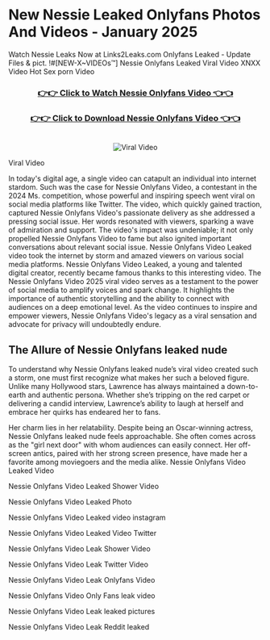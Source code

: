 # New Nessie Leaked Onlyfans Photos And Videos - January 2025

Watch Nessie Leaks Now at Links2Leaks.com Onlyfans Leaked - Update Files & pict. !#[NEW-X~VIDEOs™] Nessie Onlyfans Leaked Viral Video XNXX Video Hot Sex porn Video
<br>
<div align="center">
<h3><a href="https://links2leaks.com/nessie" rel="nofollow">👉👉 Click to Watch Nessie Onlyfans Video 👈👈</a></h3>
<h3><a href="https://links2leaks.com/nessie" rel="nofollow">👉👉 Click to Download Nessie Onlyfans Video 👈👈</a></h3>
<br>
<a href="https://links2leaks.com/nessie" rel="nofollow"><img src="https://i.ibb.co/Gkj2r4b/banner.png" alt="Viral Video" style="max-width: 100%; display: inline-block;" data-target="animated-imageImage"></a>
</div>

Viral Video

In today's digital age, a single video can catapult an individual into internet stardom. Such was the case for Nessie Onlyfans Video, a contestant in the 2024 Ms. competition, whose powerful and inspiring speech went viral on social media platforms like Twitter.
The video, which quickly gained traction, captured Nessie Onlyfans Video's passionate delivery as she addressed a pressing social issue. Her words resonated with viewers, sparking a wave of admiration and support. The video's impact was undeniable; it not only propelled Nessie Onlyfans Video to fame but also ignited important conversations about relevant social issue.
Nessie Onlyfans Video Leaked video took the internet by storm and amazed viewers on various social media platforms. Nessie Onlyfans Video Leaked, a young and talented digital creator, recently became famous thanks to this interesting video.
The Nessie Onlyfans Video 2025 viral video serves as a testament to the power of social media to amplify voices and spark change. It highlights the importance of authentic storytelling and the ability to connect with audiences on a deep emotional level. As the video continues to inspire and empower viewers, Nessie Onlyfans Video's legacy as a viral sensation and advocate for privacy will undoubtedly endure.

<h2>The Allure of Nessie Onlyfans leaked nude</h2>


To understand why Nessie Onlyfans leaked nude’s viral video created such a storm, one must first recognize what makes her such a beloved figure. Unlike many Hollywood stars, Lawrence has always maintained a down-to-earth and authentic persona. Whether she’s tripping on the red carpet or delivering a candid interview, Lawrence’s ability to laugh at herself and embrace her quirks has endeared her to fans.

Her charm lies in her relatability. Despite being an Oscar-winning actress, Nessie Onlyfans leaked nude feels approachable. She often comes across as the "girl next door" with whom audiences can easily connect. Her off-screen antics, paired with her strong screen presence, have made her a favorite among moviegoers and the media alike.
Nessie Onlyfans Video Leaked Video

Nessie Onlyfans Video Leaked Shower Video

Nessie Onlyfans Video Leaked Photo

Nessie Onlyfans Video Leaked video instagram

Nessie Onlyfans Video Leaked Video Twitter

Nessie Onlyfans Video Leak Shower Video

Nessie Onlyfans Video Leak Twitter Video

Nessie Onlyfans Video Leak Onlyfans Video

Nessie Onlyfans Video Only Fans leak video

Nessie Onlyfans Video Leak leaked pictures

Nessie Onlyfans Video Leak Reddit leaked